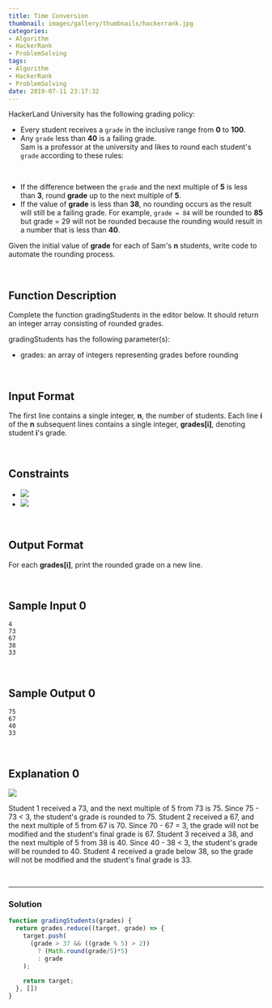 ```yaml
---
title: Time Conversion
thumbnail: images/gallery/thumbnails/hackerrank.jpg
categories:
- Algorithm
- HackerRank
- ProblemSolving
tags:
- Algorithm
- HackerRank
- ProblemSolving
date: 2019-07-11 23:17:32
---
```

  
  
  
HackerLand University has the following grading policy:

- Every student receives a `grade` in the inclusive range from **0** to **100**.  
- Any `grade` less than **40** is a failing grade.  
Sam is a professor at the university and likes to round each student's `grade` according to these rules:  

<br/>
<!-- more -->

- If the difference between the `grade` and the next multiple of **5** is less than **3**, round **grade** up to the next multiple of **5**.
- If the value of **grade** is less than **38**, no rounding occurs as the result will still be a failing grade.
For example, `grade = 84` will be rounded to **85** but grade = 29 will not be rounded because the rounding would result in a number that is less than **40**.

Given the initial value of **grade** for each of Sam's **n** students, write code to automate the rounding process.

<br/>

## Function Description

Complete the function gradingStudents in the editor below. It should return an integer array consisting of rounded grades.

gradingStudents has the following parameter(s):

- grades: an array of integers representing grades before rounding

<br/>

## Input Format

The first line contains a single integer, **n**, the number of students. 
Each line **i** of the **n** subsequent lines contains a single integer, **grades[i]**, denoting student **i**'s grade.

<br/>

## Constraints

- ![](https://latex.codecogs.com/gif.latex?1<&space;n\leq&space;60)  
- ![](https://latex.codecogs.com/gif.latex?0&space;\leq&space;grades[i]&space;\leq&space;100)


<br/>

## Output Format

For each **grades[i]**, print the rounded grade on a new line.

<br/>

## Sample Input 0
```
4
73
67
38
33
```

<br/>

## Sample Output 0

```
75
67
40
33
```

<br/>

## Explanation 0

![](https://github.com/alleyful/algorithm-solutions/raw/master/HackerRank/ProblemSolving/images/gradingStudents.png)

Student 1 received a 73, and the next multiple of 5 from 73 is 75. Since 75 - 73 < 3, the student's grade is rounded to 75.
Student 2 received a 67, and the next multiple of 5 from 67 is 70. Since 70 - 67 = 3, the grade will not be modified and the student's final grade is 67.
Student 3 received a 38, and the next multiple of 5 from 38 is 40. Since 40 - 38 < 3, the student's grade will be rounded to 40.
Student 4 received a grade below 38, so the grade will not be modified and the student's final grade is 33.

<br/>

---

### Solution

```javascript
function gradingStudents(grades) {
  return grades.reduce((target, grade) => {
    target.push(
      (grade > 37 && ((grade % 5) > 2))
        ? (Math.round(grade/5)*5)
        : grade
    );
    
    return target;
  }, [])
}
```